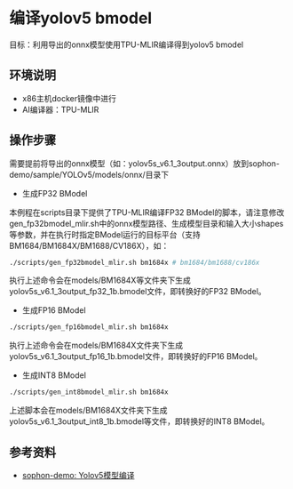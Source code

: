 # 编译yolov5 bmodel

目标：利用导出的onnx模型使用TPU-MLIR编译得到yolov5 bmodel

## 环境说明

* x86主机docker镜像中进行
* AI编译器：TPU-MLIR

## 操作步骤

需要提前将导出的onnx模型（如：yolov5s_v6.1_3output.onnx）放到sophon-demo/sample/YOLOv5/models/onnx/目录下

* 生成FP32 BModel

​本例程在scripts目录下提供了TPU-MLIR编译FP32 BModel的脚本，请注意修改gen_fp32bmodel_mlir.sh中的onnx模型路径、生成模型目录和输入大小shapes等参数，并在执行时指定BModel运行的目标平台（支持BM1684/BM1684X/BM1688/CV186X），如：

```sh
./scripts/gen_fp32bmodel_mlir.sh bm1684x # bm1684/bm1688/cv186x
```

执行上述命令会在models/BM1684X等文件夹下生成yolov5s_v6.1_3output_fp32_1b.bmodel文件，即转换好的FP32 BModel。

* 生成FP16 BModel

```sh
./scripts/gen_fp16bmodel_mlir.sh bm1684x
```

执行上述命令会在models/BM1684X文件夹下生成yolov5s_v6.1_3output_fp16_1b.bmodel文件，即转换好的FP16 BModel。

* 生成INT8 BModel

```sh
./scripts/gen_int8bmodel_mlir.sh bm1684x
```

上述脚本会在models/BM1684X文件夹下生成yolov5s_v6.1_3output_int8_1b.bmodel等文件，即转换好的INT8 BModel。

## 参考资料

* [sophon-demo: Yolov5模型编译](https://github.com/sophgo/sophon-demo/blob/release/sample/YOLOv5/README.md#32-%E6%A8%A1%E5%9E%8B%E7%BC%96%E8%AF%91)
